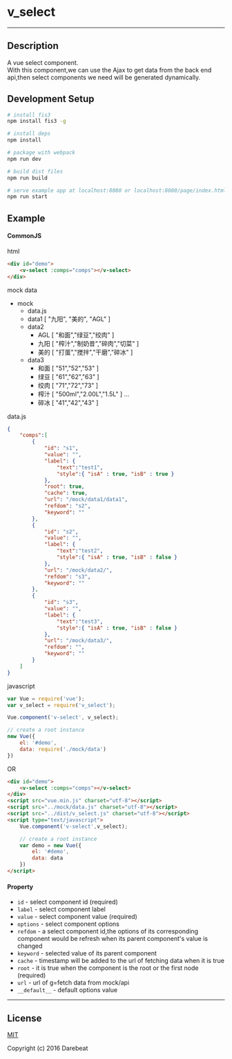 # v_select
----
## Description

A vue select component. <br>
With this component,we can use the Ajax to get data from the back end api,then select components we need will be generated dynamically.

## Development Setup

``` bash
# install fis3
npm install fis3 -g

# install deps
npm install

# package with webpack
npm run dev

# build dist files
npm run build

# serve example app at localhost:8080 or localhost:8080/page/index.html
npm run start
```

## Example
#### CommonJS
html
```html
<div id="demo">
    <v-select :comps="comps"></v-select>
</div>
```

mock data

+ mock
    - data.js
    - data1    [ "九阳", "美的", "AGL" ]
    - data2
        + AGL  [ "和面","绿豆","绞肉" ]
        + 九阳  [ "榨汁","制奶昔","碎肉","切菜" ]
        + 美的  [ "打蛋","搅拌","干磨","碎冰" ]
    - data3
        + 和面  [ "51","52","53" ]
        + 绿豆  [ "61","62","63" ]
        + 绞肉  [ "71","72","73" ]
        + 榨汁  [ "500ml","2.00L","1.5L" ]
        ...
        + 碎冰  [ "41","42","43" ]

data.js
```json
{
    "comps":[
        {
            "id": "s1",
            "value": "",
            "label": {
                "text":"test1",
                "style":{ "isA" : true, "isB" : true }
            },
            "root": true,
            "cache": true,
            "url": "/mock/data1/data1",
            "refdom": "s2",
            "keyword": ""
        },
        {
            "id": "s2",
            "value": "",
            "label": {
                "text":"test2",
                "style":{ "isA" : true, "isB" : false }
            },
            "url": "/mock/data2/",
            "refdom": "s3",
            "keyword": ""
        },
        {
            "id": "s3",
            "value": "",
            "label": {
                "text":"test3",
                "style":{ "isA" : true, "isB" : false }
            },
            "url": "/mock/data3/",
            "refdom": "",
            "keyword": ""
        }
    ]
}
```

javascript
```js
var Vue = require('vue');
var v_select = require('v_select');

Vue.component('v-select', v_select);

// create a root instance
new Vue({
    el: '#demo',
    data: require('./mock/data')
})
```

OR

```html
<div id="demo">
    <v-select :comps="comps"></v-select>
</div>
<script src="vue.min.js" charset="utf-8"></script>
<script src="../mock/data.js" charset="utf-8"></script>
<script src="../dist/v_select.js" charset="utf-8"></script>
<script type="text/javascript">
    Vue.component('v-select',v_select);

    // create a root instance
    var demo = new Vue({
        el: '#demo',
        data: data
    })
</script>
```

#### Property

+ `id` - select component id (required)
+ `label` - select component label
+ `value` - select component value (required)
+ `options` - select component options
+ `refdom` - a select component id,the options of its corresponding component would be refresh when its parent component's value is changed
+ `keyword` - selected value of its parent component
+ `cache` - timestamp will be added to the url of fetching data when it is true
+ `root` - it is true when the component is the root or the first node (required)
+ `url` - url of g=fetch data from mock/api
+ `__default__` - default options value


-----
## License

[MIT](http://opensource.org/licenses/MIT)

Copyright (c) 2016 Darebeat
